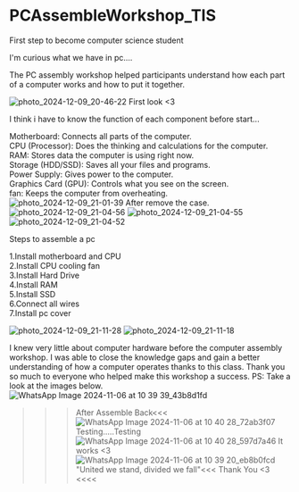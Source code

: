 # PCAssembleWorkshop_TIS
First step to become computer science student  

I'm curious what we have in pc....  

The PC assembly workshop helped participants understand how each part of a computer works and how to put it together.  

![photo_2024-12-09_20-46-22](https://github.com/user-attachments/assets/99460310-3118-4c28-ad3c-6ff308f4a63b)
First look <3  

I think i have to know the function of each component before start... 

Motherboard: Connects all parts of the computer.  
CPU (Processor): Does the thinking and calculations for the computer.  
RAM: Stores data the computer is using right now.  
Storage (HDD/SSD): Saves all your files and programs.  
Power Supply: Gives power to the computer.  
Graphics Card (GPU): Controls what you see on the screen.  
fan: Keeps the computer from overheating.  
![photo_2024-12-09_21-01-39](https://github.com/user-attachments/assets/abeabc0b-c89f-4ed3-a47b-7713b93515ae)
After remove the case.  
![photo_2024-12-09_21-04-56](https://github.com/user-attachments/assets/d8d720db-91e2-4a1c-87b2-760b72ccc08d)
![photo_2024-12-09_21-04-55](https://github.com/user-attachments/assets/ac6cec9b-82b4-4f75-99e1-76c9445e3de6)
![photo_2024-12-09_21-04-52](https://github.com/user-attachments/assets/64d93cf8-6c17-444d-af5b-435bd6a4fdc2)

Steps to assemble a pc  

   1.Install motherboard and CPU  
   2.Install CPU cooling fan  
   3.Install Hard Drive  
   4.Install RAM  
   5.Install SSD  
   6.Connect all wires  
   7.Install pc cover  

![photo_2024-12-09_21-11-28](https://github.com/user-attachments/assets/9a04964e-05a0-4905-b7ea-4387221e15b8)
![photo_2024-12-09_21-11-18](https://github.com/user-attachments/assets/a2edd7d2-6f0a-40ad-b6c3-514486803081)

I knew very little about computer hardware before the computer assembly workshop. I was able to close the knowledge gaps and gain a better understanding of how a computer operates thanks to this class. Thank you so much to everyone who helped make this workshop a success. PS: Take a look at the images below.  
![WhatsApp Image 2024-11-06 at 10 39 39_43b8d1fd](https://github.com/user-attachments/assets/3f83e515-d47d-4395-b95d-5035a7f0ae2b)
>>>After Assemble Back<<<
![WhatsApp Image 2024-11-06 at 10 40 28_72ab3f07](https://github.com/user-attachments/assets/de92a023-41ab-4223-9967-13d3a121f9b6)
Testing.....Testing
![WhatsApp Image 2024-11-06 at 10 40 28_597d7a46](https://github.com/user-attachments/assets/cf8fdaa1-fe38-4098-9edd-d8f94b9cd106)
It works <3
![WhatsApp Image 2024-11-06 at 10 39 20_eb8b0fcd](https://github.com/user-attachments/assets/d12bb3c4-28ab-4182-ac02-b6dda2ac2770)
>>>"United we stand, divided we fall"<<<
>>> Thank You <3 <<<<
